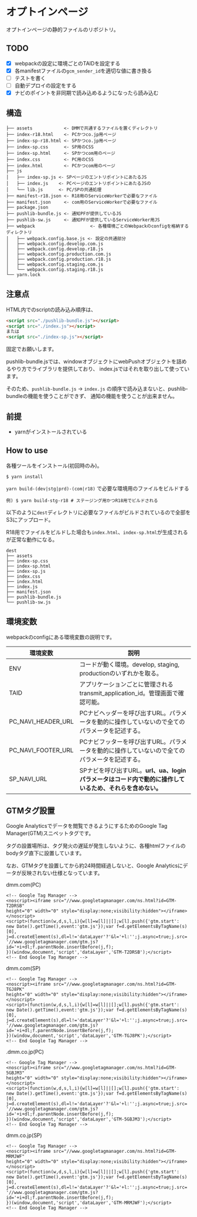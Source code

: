 # オプトインページ

オプトインページの静的ファイルのリポジトリ。

## TODO
- [x] webpackの設定に環境ごとのTAIDを設定する
- [x] 各manifestファイルの`gcm_sender_id`を適切な値に書き換る
- [ ] テストを書く
- [ ] 自動デプロイの設定をする
- [x] ナビのポイントを非同期で読み込めるようになったら読み込む

## 構造
```
├── assets            <- DMMで共通するファイルを置くディレクトリ
├── index-r18.html    <- PCかつco.jp用ページ
├── index-sp-r18.html <- SPかつco.jp用ページ
├── index-sp.css      <- SP用のCSS
├── index-sp.html     <- SPかつcom用のページ
├── index.css         <- PC用のCSS
├── index.html        <- PCかつcom用のページ
├── js
│   ├── index-sp.js <- SPページのエントリポイントにあたるJS
│   ├── index.js    <- PCページのエントリポイントにあたるJSの
│   └── lib.js      <- PC/SPの共通処理
├── manifest-r18.json <- R18用のServiceWorkerで必要なファイル
├── manifest.json     <- com用のServiceWorkerで必要なファイル
├── package.json
├── pushlib-bundle.js <- 通知PFが提供しているJS
├── pushlib-sw.js     <- 通知PFが提供しているServiceWorker用JS
├── webpack                     <- 各種環境ごとのWebpackのconfigを格納するディレクトリ
│   ├── webpack.config.base.js <- 設定の共通部分
│   ├── webpack.config.develop.com.js
│   ├── webpack.config.develop.r18.js
│   ├── webpack.config.production.com.js
│   ├── webpack.config.production.r18.js
│   ├── webpack.config.staging.com.js
│   └── webpack.config.staging.r18.js
└── yarn.lock
```

## 注意点
HTML内でのscriptの読み込み順序は、

```html
<script src="./pushlib-bundle.js"></script>
<script src="./index.js"></script>
または
<script src="./index-sp.js"></script>
```

固定でお願いします。

pushlib-bundle.jsでは、windowオブジェクトにwebPushオブジェクトを詰めるやり方でライブラリを提供しており、
index.jsではそれを取り出して使っています。

そのため、`pushlib-bundle.js` -> `index.js` の順序で読み込まないと、pushlib-bundleの機能を使うことができず、
通知の機能を使うことが出来ません。

## 前提
* yarnがインストールされている

## How to use
各種ツールをインストール(初回時のみ)。
```console
$ yarn install
```

`yarn build-(dev|stg|prd)-(com|r18)` で必要な環境用のファイルをビルドする

```console
例) $ yarn build-stg-r18 # ステージング用かつR18用でビルドされる
```

以下のように`dest`ディレクトリに必要なファイルがビルドされているので全部をS3にアップロード。

R18用でファイルをビルドした場合も`index.html`、`index-sp.html`が生成されるが正常な動作になる。

```
dest
├── assets
├── index-sp.css
├── index-sp.html
├── index-sp.js
├── index.css
├── index.html
├── index.js
├── manifest.json
├── pushlib-bundle.js
└── pushlib-sw.js

```

## 環境変数
webpackのconfigにある環境変数の説明です。

| 環境変数           | 説明                                                                                                    |
| ---                | ---                                                                                                     |
| ENV                | コードが動く環境。develop, staging, productionのいずれかを取る。                                        |
| TAID               | アプリケーションごとに管理されるtransmit_application_id。管理画面で確認可能。                           |
| PC_NAVI_HEADER_URL | PCナビヘッダーを呼び出すURL。パラメータを動的に操作していないので全てのパラメータを記述する。           |
| PC_NAVI_FOOTER_URL | PCナビフッターを呼び出すURL。パラメータを動的に操作していないので全てのパラメータを記述する。           |
| SP_NAVI_URL        | SPナビを呼び出すURL。**url、ua、loginパラメータはコード内で動的に操作しているため、それらを含めない。** |

## GTMタグ設置
Google Analyticsでデータを閲覧できるようにするためのGoogle Tag Manager(GTM)スニペットタグです。

タグの設置場所は、タグ発火の遅延が発生しないように、各種htmlファイルのbodyタグ直下に設置しています。

なお、GTMタグを設置してから約24時間経過しないと、Google Analyticsにデータが反映されない仕様となっています。

dmm.com(PC)
```
<!-- Google Tag Manager -->
<noscript><iframe src="//www.googletagmanager.com/ns.html?id=GTM-T2DRSB"
height="0" width="0" style="display:none;visibility:hidden"></iframe></noscript>
<script>(function(w,d,s,l,i){w[l]=w[l]||[];w[l].push({'gtm.start':
new Date().getTime(),event:'gtm.js'});var f=d.getElementsByTagName(s)[0],
j=d.createElement(s),dl=l!='dataLayer'?'&l='+l:'';j.async=true;j.src=
'//www.googletagmanager.com/gtm.js?id='+i+dl;f.parentNode.insertBefore(j,f);
})(window,document,'script','dataLayer','GTM-T2DRSB');</script>
<!-- End Google Tag Manager -->
```
dmm.com(SP)
```
<!-- Google Tag Manager -->
<noscript><iframe src="//www.googletagmanager.com/ns.html?id=GTM-TGJ8PK"
height="0" width="0" style="display:none;visibility:hidden"></iframe></noscript>
<script>(function(w,d,s,l,i){w[l]=w[l]||[];w[l].push({'gtm.start':
new Date().getTime(),event:'gtm.js'});var f=d.getElementsByTagName(s)[0],
j=d.createElement(s),dl=l!='dataLayer'?'&l='+l:'';j.async=true;j.src=
'//www.googletagmanager.com/gtm.js?id='+i+dl;f.parentNode.insertBefore(j,f);
})(window,document,'script','dataLayer','GTM-TGJ8PK');</script>
<!-- End Google Tag Manager -->
```
.dmm.co.jp(PC)
```
<!-- Google Tag Manager -->
<noscript><iframe src="//www.googletagmanager.com/ns.html?id=GTM-5GBJM3"
height="0" width="0" style="display:none;visibility:hidden"></iframe></noscript>
<script>(function(w,d,s,l,i){w[l]=w[l]||[];w[l].push({'gtm.start':
new Date().getTime(),event:'gtm.js'});var f=d.getElementsByTagName(s)[0],
j=d.createElement(s),dl=l!='dataLayer'?'&l='+l:'';j.async=true;j.src=
'//www.googletagmanager.com/gtm.js?id='+i+dl;f.parentNode.insertBefore(j,f);
})(window,document,'script','dataLayer','GTM-5GBJM3');</script>
<!-- End Google Tag Manager -->
```
dmm.co.jp(SP)
```
<!-- Google Tag Manager -->
<noscript><iframe src="//www.googletagmanager.com/ns.html?id=GTM-MRMJWF"
height="0" width="0" style="display:none;visibility:hidden"></iframe></noscript>
<script>(function(w,d,s,l,i){w[l]=w[l]||[];w[l].push({'gtm.start':
new Date().getTime(),event:'gtm.js'});var f=d.getElementsByTagName(s)[0],
j=d.createElement(s),dl=l!='dataLayer'?'&l='+l:'';j.async=true;j.src=
'//www.googletagmanager.com/gtm.js?id='+i+dl;f.parentNode.insertBefore(j,f);
})(window,document,'script','dataLayer','GTM-MRMJWF');</script>
<!-- End Google Tag Manager -->

```
